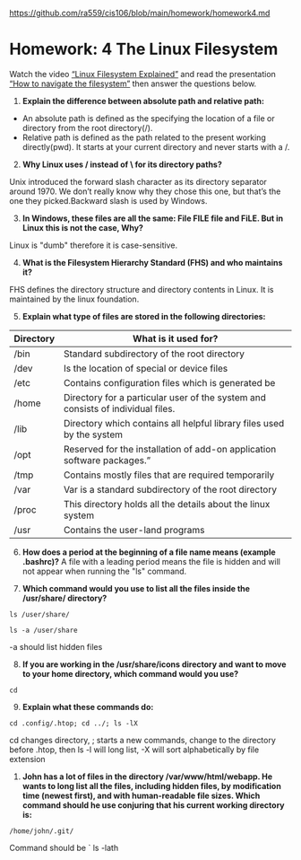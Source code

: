 https://github.com/ra559/cis106/blob/main/homework/homework4.md 

# Homework: 4  The Linux Filesystem

Watch the video [“Linux Filesystem Explained”](https://www.youtube.com/watch?v=HbgzrKJvDRw) and read the presentation [“How to navigate the filesystem”](http://bit.ly/3t30rMQ) then answer the questions below.

1. **Explain the difference between absolute path and relative path:**
   
* An absolute path is defined as the specifying the location of a file or directory from the root directory(/).
* Relative path is defined as the path related to the present working directly(pwd). It starts at your current directory and never starts with a /.


2. **Why Linux uses / instead of \ for its directory paths?**
   
Unix introduced the forward slash character as its directory separator around 1970. We don’t really know why they chose this one, but that’s the one they picked.Backward slash is used by Windows. 

3. **In Windows, these files are all the same: File FILE file and FiLE. But in Linux this is not the case, Why?**

Linux is "dumb" therefore it is case-sensitive. 

4. **What is the Filesystem Hierarchy Standard (FHS) and who maintains it?**

FHS defines the directory structure and directory contents in Linux. It is maintained by the linux foundation. 


5. **Explain what type of files are stored in the following directories:**

Directory | What is it used for?
--------- | --------------------
/bin    | Standard subdirectory of the root directory
/dev    | Is the location of special or device files
/etc    | Contains configuration files which is generated be 
/home   | Directory for a particular user of the system and consists of individual files.
/lib    | Directory which contains all helpful library files used by the system
/opt    | Reserved for the installation of add-on application software packages.” 
/tmp    | Contains mostly files that are required temporarily
/var    | Var is a standard subdirectory of the root directory
/proc   | This directory holds all the details about the linux system
/usr    | Contains the user-land programs

6. **How does a period at the beginning of a file name means (example .bashrc)?**
A file with a leading period means the file is hidden and will not appear when running the "ls" command.

7. **Which command would you use to list all the files inside the /usr/share/ directory?**

` ls /user/share/ `

`ls -a /user/share `

-a should list hidden files

8. **If you are working in the /usr/share/icons directory and want to move to your home directory, which command would you use?**

` cd `

9. **Explain what these commands do:**

`cd .config/.htop; cd ../; ls -lX`

cd changes directory, ; starts a new commands, change to the directory before .htop, then ls -l will long list, -X will sort alphabetically by file extension 


1.  **John has a lot of files in the directory /var/www/html/webapp. He wants to long list all the files, including hidden files, by modification time (newest first), and with human-readable file sizes. Which command should he use conjuring that his current working directory is:** 
    
`/home/john/.git/`


Command should be ` ls -lath